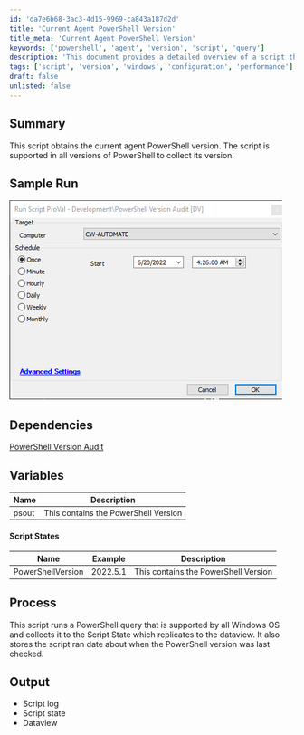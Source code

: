 ```yaml
---
id: 'da7e6b68-3ac3-4d15-9969-ca843a187d2d'
title: 'Current Agent PowerShell Version'
title_meta: 'Current Agent PowerShell Version'
keywords: ['powershell', 'agent', 'version', 'script', 'query']
description: 'This document provides a detailed overview of a script that obtains the current agent PowerShell version, supported across all versions of PowerShell. It includes sample runs, dependencies, variables, process description, and expected output.'
tags: ['script', 'version', 'windows', 'configuration', 'performance']
draft: false
unlisted: false
---
```

## Summary

This script obtains the current agent PowerShell version. The script is supported in all versions of PowerShell to collect its version.

## Sample Run

![Sample Run](../../../static/img/PowerShell-Version-Audit/image_1.png)

## Dependencies

[PowerShell Version Audit](https://proval.itglue.com/DOC-5078775-10218221)

## Variables

| Name   | Description                     |
|--------|---------------------------------|
| psout  | This contains the PowerShell Version |

#### Script States

| Name               | Example    | Description                     |
|--------------------|------------|---------------------------------|
| PowerShellVersion   | 2022.5.1   | This contains the PowerShell Version |

## Process

This script runs a PowerShell query that is supported by all Windows OS and collects it to the Script State which replicates to the dataview. It also stores the script ran date about when the PowerShell version was last checked.

## Output

- Script log
- Script state
- Dataview






